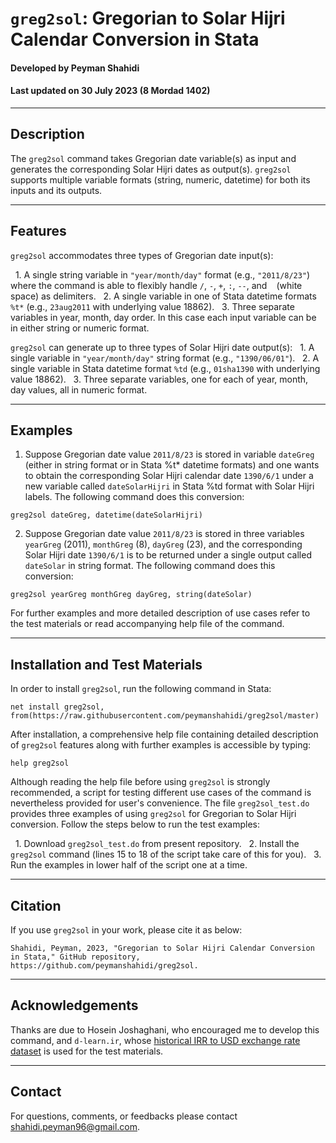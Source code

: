 # `greg2sol`: Gregorian to Solar Hijri Calendar Conversion in Stata
#### Developed by Peyman Shahidi
#### Last updated on 30 July 2023 (8 Mordad 1402)

*******************************************************************************
## Description
The `greg2sol` command takes Gregorian date variable(s) as input and generates the corresponding Solar Hijri dates as output(s). `greg2sol` supports multiple variable formats (string, numeric, datetime) for both its inputs and its outputs.


*******************************************************************************
## Features
`greg2sol` accommodates three types of Gregorian date input(s):

&nbsp; 1. A single string variable in `"year/month/day"` format (e.g., `"2011/8/23"`) where the command is able to flexibly handle `/`, `-`, `+`, `:`,  `--`, and <code>&nbsp;</code> (white space) as delimiters.
&nbsp; 2.  A single variable in one of Stata datetime formats `%t*` (e.g., `23aug2011` with underlying value 18862).
&nbsp; 3. Three separate variables in year, month, day order. In this case each input variable can be in either string or numeric format.

`greg2sol` can generate up to three types of Solar Hijri date output(s):
&nbsp; 1. A single variable in `"year/month/day"` string format (e.g., `"1390/06/01"`).
&nbsp; 2. A single variable in Stata datetime format `%td` (e.g., `01sha1390` with underlying value 18862).
&nbsp; 3. Three separate variables, one for each of year, month, day values, all in numeric format.


*******************************************************************************
## Examples
1. Suppose Gregorian date value `2011/8/23` is stored in variable `dateGreg` (either in string format or in Stata %t* datetime formats) and one wants to obtain the corresponding Solar Hijri calendar date `1390/6/1` under a new variable called `dateSolarHijri` in Stata %td format with Solar Hijri labels. The following command does this conversion:
```
greg2sol dateGreg, datetime(dateSolarHijri)
```
2. Suppose Gregorian date value `2011/8/23` is stored in three variables `yearGreg` (2011), `monthGreg` (8), `dayGreg` (23), and the corresponding Solar Hijri date `1390/6/1` is to be returned under a single output called `dateSolar` in string format. The following command does this conversion:
```
greg2sol yearGreg monthGreg dayGreg, string(dateSolar)
```
For further examples and more detailed description of use cases refer to the test materials or read accompanying help file of the command.

*******************************************************************************
## Installation and Test Materials 
In order to install `greg2sol`, run the following command in Stata:
```
net install greg2sol, from(https://raw.githubusercontent.com/peymanshahidi/greg2sol/master)
```

After installation, a comprehensive help file containing detailed description of `greg2sol` features along with further examples is accessible by typing:
```
help greg2sol
```

Although reading the help file before using `greg2sol` is strongly recommended, a script for testing different use cases of the command is nevertheless provided for user's convenience. The file `greg2sol_test.do` provides three examples of using `greg2sol` for Gregorian to Solar Hijri conversion. Follow the steps below to run the test examples:

&nbsp; 1. Download `greg2sol_test.do` from present repository.
&nbsp; 2. Install the `greg2sol` command (lines 15 to 18 of the script take care of this for you).
&nbsp; 3. Run the examples in lower half of the script one at a time.


*******************************************************************************
## Citation
If you use `greg2sol` in your work, please cite it as below:
```
Shahidi, Peyman, 2023, "Gregorian to Solar Hijri Calendar Conversion in Stata," GitHub repository, https://github.com/peymanshahidi/greg2sol.
```

*******************************************************************************
## Acknowledgements
Thanks are due to Hosein Joshaghani, who encouraged me to develop this command, and `d-learn.ir`, whose [historical IRR to USD exchange rate dataset](https://d-learn.ir/p/usd-price/) is used for the test materials.


*******************************************************************************
## Contact
For questions, comments, or feedbacks please contact shahidi.peyman96@gmail.com.
